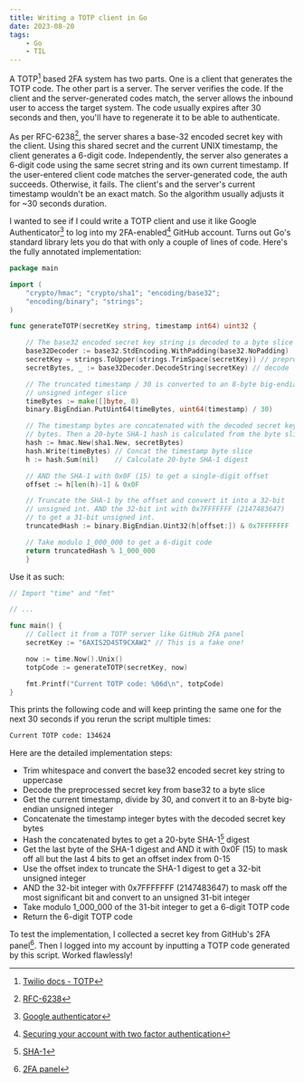 ```yaml
---
title: Writing a TOTP client in Go
date: 2023-08-20
tags:
    - Go
    - TIL
---
```


A TOTP[^1] based 2FA system has two parts. One is a client that generates the TOTP code. The
other part is a server. The server verifies the code. If the client and the server-generated
codes match, the server allows the inbound user to access the target system. The code
usually expires after 30 seconds and then, you'll have to regenerate it to be able to
authenticate.

As per RFC-6238[^2], the server shares a base-32 encoded secret key with the client. Using
this shared secret and the current UNIX timestamp, the client generates a 6-digit code.
Independently, the server also generates a 6-digit code using the same secret string and its
own current timestamp. If the user-entered client code matches the server-generated code,
the auth succeeds. Otherwise, it fails. The client's and the server's current timestamp
wouldn't be an exact match. So the algorithm usually adjusts it for ~30 seconds duration.

I wanted to see if I could write a TOTP client and use it like Google Authenticator[^3] to
log into my 2FA-enabled[^4] GitHub account. Turns out Go's standard library lets you do that
with only a couple of lines of code. Here's the fully annotated implementation:

```go
package main

import (
    "crypto/hmac"; "crypto/sha1"; "encoding/base32";
    "encoding/binary"; "strings";
)

func generateTOTP(secretKey string, timestamp int64) uint32 {

    // The base32 encoded secret key string is decoded to a byte slice
    base32Decoder := base32.StdEncoding.WithPadding(base32.NoPadding)
    secretKey = strings.ToUpper(strings.TrimSpace(secretKey)) // preprocess
    secretBytes, _ := base32Decoder.DecodeString(secretKey) // decode

    // The truncated timestamp / 30 is converted to an 8-byte big-endian
    // unsigned integer slice
    timeBytes := make([]byte, 8)
    binary.BigEndian.PutUint64(timeBytes, uint64(timestamp) / 30)

    // The timestamp bytes are concatenated with the decoded secret key
    // bytes. Then a 20-byte SHA-1 hash is calculated from the byte slice
    hash := hmac.New(sha1.New, secretBytes)
    hash.Write(timeBytes) // Concat the timestamp byte slice
    h := hash.Sum(nil)    // Calculate 20-byte SHA-1 digest

    // AND the SHA-1 with 0x0F (15) to get a single-digit offset
    offset := h[len(h)-1] & 0x0F

    // Truncate the SHA-1 by the offset and convert it into a 32-bit
    // unsigned int. AND the 32-bit int with 0x7FFFFFFF (2147483647)
    // to get a 31-bit unsigned int.
    truncatedHash := binary.BigEndian.Uint32(h[offset:]) & 0x7FFFFFFF

    // Take modulo 1_000_000 to get a 6-digit code
    return truncatedHash % 1_000_000
    }
```

Use it as such:

```go
// Import "time" and "fmt"

// ...

func main() {
    // Collect it from a TOTP server like GitHub 2FA panel
    secretKey := "6AXIS2D4ST9CXAW2" // This is a fake one!

    now := time.Now().Unix()
    totpCode := generateTOTP(secretKey, now)

    fmt.Printf("Current TOTP code: %06d\n", totpCode)
}
```

This prints the following code and will keep printing the same one for the next 30 seconds
if you rerun the script multiple times:

```txt
Current TOTP code: 134624
```

Here are the detailed implementation steps:

- Trim whitespace and convert the base32 encoded secret key string to uppercase
- Decode the preprocessed secret key from base32 to a byte slice
- Get the current timestamp, divide by 30, and convert it to an 8-byte big-endian unsigned
  integer
- Concatenate the timestamp integer bytes with the decoded secret key bytes
- Hash the concatenated bytes to get a 20-byte SHA-1[^5] digest
- Get the last byte of the SHA-1 digest and AND it with 0x0F (15) to mask off all but the
  last 4 bits to get an offset index from 0-15
- Use the offset index to truncate the SHA-1 digest to get a 32-bit unsigned integer
- AND the 32-bit integer with 0x7FFFFFFF (2147483647) to mask off the most significant bit
  and convert to an unsigned 31-bit integer
- Take modulo 1_000_000 of the 31-bit integer to get a 6-digit TOTP code
- Return the 6-digit TOTP code

To test the implementation, I collected a secret key from GitHub's 2FA panel[^6]. Then I
logged into my account by inputting a TOTP code generated by this script. Worked flawlessly!

[^1]: [Twilio docs - TOTP](https://www.twilio.com/docs/glossary/totp)

[^2]: [RFC-6238](https://datatracker.ietf.org/doc/html/rfc6238)

[^3]: [Google authenticator](https://apps.apple.com/us/app/google-authenticator/id388497605)

[^4]:
    [Securing your account with two factor authentication](https://docs.github.com/en/authentication/securing-your-account-with-two-factor-authentication-2fa)

[^5]: [SHA-1](https://www.rfc-editor.org/rfc/rfc3174.html)

[^6]:
    [2FA panel](https://docs.github.com/en/authentication/securing-your-account-with-two-factor-authentication-2fa/configuring-two-factor-authentication)
